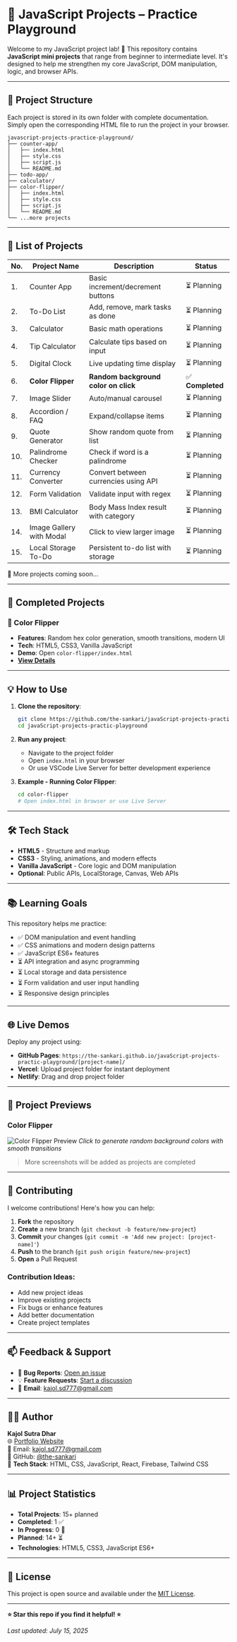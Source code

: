 # 🧪 JavaScript Projects – Practice Playground

Welcome to my JavaScript project lab! 🚀 This repository contains **JavaScript mini projects** that range from beginner to intermediate level. It's designed to help me strengthen my core JavaScript, DOM manipulation, logic, and browser APIs.

---

## 📁 Project Structure

Each project is stored in its own folder with complete documentation. Simply open the corresponding HTML file to run the project in your browser.

```
javascript-projects-practice-playground/
├── counter-app/
│   ├── index.html
│   ├── style.css
│   ├── script.js
│   └── README.md
├── todo-app/
├── calculator/
├── color-flipper/
│   ├── index.html
│   ├── style.css
│   ├── script.js
│   └── README.md
└── ...more projects
```

---

## 📌 List of Projects

| No. | Project Name             | Description                          | Status           |
| --- | ------------------------ | ------------------------------------ | ---------------- |
| 1.  | Counter App              | Basic increment/decrement buttons    | ⏳ Planning      |
| 2.  | To-Do List               | Add, remove, mark tasks as done      | ⏳ Planning      |
| 3.  | Calculator               | Basic math operations                | ⏳ Planning      |
| 4.  | Tip Calculator           | Calculate tips based on input        | ⏳ Planning      |
| 5.  | Digital Clock            | Live updating time display           | ⏳ Planning      |
| 6.  | **Color Flipper**        | **Random background color on click** | ✅ **Completed** |
| 7.  | Image Slider             | Auto/manual carousel                 | ⏳ Planning      |
| 8.  | Accordion / FAQ          | Expand/collapse items                | ⏳ Planning      |
| 9.  | Quote Generator          | Show random quote from list          | ⏳ Planning      |
| 10. | Palindrome Checker       | Check if word is a palindrome        | ⏳ Planning      |
| 11. | Currency Converter       | Convert between currencies using API | ⏳ Planning      |
| 12. | Form Validation          | Validate input with regex            | ⏳ Planning      |
| 13. | BMI Calculator           | Body Mass Index result with category | ⏳ Planning      |
| 14. | Image Gallery with Modal | Click to view larger image           | ⏳ Planning      |
| 15. | Local Storage To-Do      | Persistent to-do list with storage   | ⏳ Planning      |

🧠 More projects coming soon...

---

## 🎯 Completed Projects

### 🎨 Color Flipper

- **Features**: Random hex color generation, smooth transitions, modern UI
- **Tech**: HTML5, CSS3, Vanilla JavaScript
- **Demo**: Open `color-flipper/index.html`
- **[View Details](color-flipper/README.md)**

---

## 💡 How to Use

1. **Clone the repository**:

   ```bash
   git clone https://github.com/the-sankari/javaScript-projects-practic-playground
   cd javaScript-projects-practic-playground
   ```

2. **Run any project**:

   - Navigate to the project folder
   - Open `index.html` in your browser
   - Or use VSCode Live Server for better development experience

3. **Example - Running Color Flipper**:
   ```bash
   cd color-flipper
   # Open index.html in browser or use Live Server
   ```

---

## 🛠️ Tech Stack

- **HTML5** - Structure and markup
- **CSS3** - Styling, animations, and modern effects
- **Vanilla JavaScript** - Core logic and DOM manipulation
- **Optional**: Public APIs, LocalStorage, Canvas, Web APIs

---

## 📚 Learning Goals

This repository helps me practice:

- ✅ DOM manipulation and event handling
- ✅ CSS animations and modern design patterns
- ✅ JavaScript ES6+ features
- ⏳ API integration and async programming
- ⏳ Local storage and data persistence
- ⏳ Form validation and user input handling
- ⏳ Responsive design principles

---

## 🌐 Live Demos

Deploy any project using:

- **GitHub Pages**: `https://the-sankari.github.io/javaScript-projects-practic-playground/[project-name]/`
- **Vercel**: Upload project folder for instant deployment
- **Netlify**: Drag and drop project folder

---

## 📸 Project Previews

### Color Flipper

![Color Flipper Preview](https://via.placeholder.com/400x250/667eea/ffffff?text=Color+Flipper+Preview)
_Click to generate random background colors with smooth transitions_

> More screenshots will be added as projects are completed

---

## 🤝 Contributing

I welcome contributions! Here's how you can help:

1. **Fork** the repository
2. **Create** a new branch (`git checkout -b feature/new-project`)
3. **Commit** your changes (`git commit -m 'Add new project: [project-name]'`)
4. **Push** to the branch (`git push origin feature/new-project`)
5. **Open** a Pull Request

### Contribution Ideas:

- Add new project ideas
- Improve existing projects
- Fix bugs or enhance features
- Add better documentation
- Create project templates

---

## 📫 Feedback & Support

- 🐛 **Bug Reports**: [Open an issue](https://github.com/the-sankari/javaScript-projects-practic-playground/issues)
- 💡 **Feature Requests**: [Start a discussion](https://github.com/the-sankari/javaScript-projects-practic-playground/discussions)
- 📧 **Email**: kajol.sd777@gmail.com

---

## 🧑‍💻 Author

**Kajol Sutra Dhar**  
🌐 [Portfolio Website](https://kajol-sutra-dhar.vercel.app/)  
📧 Email: kajol.sd777@gmail.com  
🔗 GitHub: [@the-sankari](https://github.com/the-sankari)  
🧰 **Tech Stack**: HTML, CSS, JavaScript, React, Firebase, Tailwind CSS

---

## 📊 Project Statistics

- **Total Projects**: 15+ planned
- **Completed**: 1 ✅
- **In Progress**: 0 🔄
- **Planned**: 14+ ⏳
- **Technologies**: HTML5, CSS3, JavaScript ES6+

---

## 🏁 License

This project is open source and available under the [MIT License](LICENSE).

---

**⭐ Star this repo if you find it helpful! ⭐**

_Last updated: July 15, 2025_
